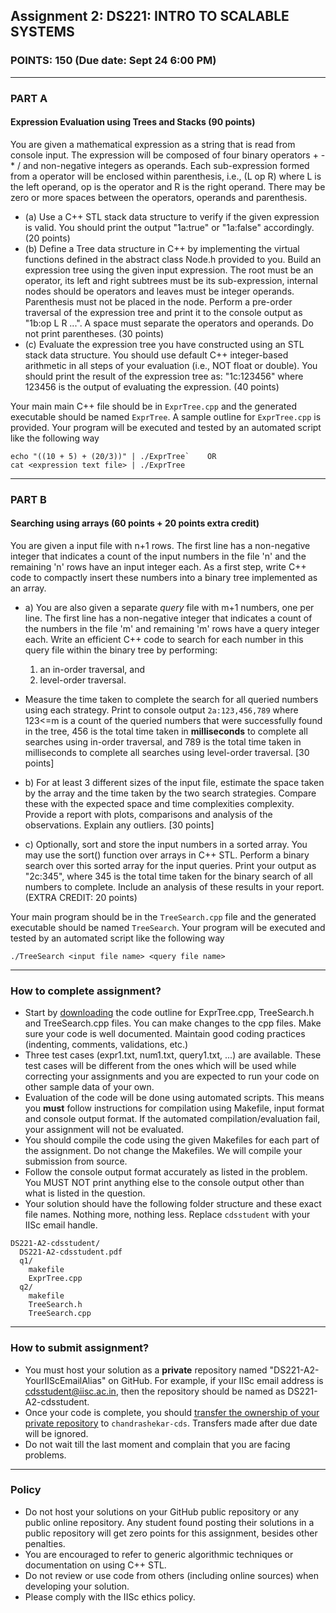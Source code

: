 ## Assignment 2: DS221: INTRO TO SCALABLE SYSTEMS 

### POINTS: 150 (Due date: Sept 24 6:00 PM)

-----------------------
### PART A
#### Expression Evaluation using Trees and Stacks (90 points)

You are given a mathematical expression as a string that is read from console input. The expression will be composed of four binary operators + - * / and non-negative integers as operands. Each sub-expression formed from a operator will be enclosed within parenthesis, i.e., (L op R) where L is the left operand, op is the operator and R is the right operand. There may be zero or more spaces between the operators, operands and parenthesis.

* (a) Use a C++ STL stack data structure to verify if the given expression is valid. You should print the output "1a:true" or "1a:false" accordingly. (20 points)
* (b) Define a Tree data structure in C++ by implementing the virtual functions defined in the abstract class Node.h provided to you. Build an expression tree using the given input expression. The root must be an operator, its left and right subtrees must be its sub-expression, internal nodes should be operators and leaves must be integer operands. Parenthesis must not be placed in the node. Perform a pre-order traversal of the expression tree and print it to the console output as "1b:op L R ...". A space must separate the operators and operands. Do not print parentheses. (30 points)
* (c) Evaluate the expression tree you have constructed using an STL stack data structure. You should use default C++ integer-based arithmetic in all steps of your evaluation (i.e., NOT float or double). You should print the result of the expression tree as: "1c:123456" where 123456 is the output of evaluating the expression. (40 points)

Your main main C++ file should be in `ExprTree.cpp` and the generated executable should be named `ExprTree`. A sample outline for `ExprTree.cpp` is provided. Your program will be executed and tested by an automated script like the following way
```
echo "((10 + 5) + (20/3))" | ./ExprTree`    OR
cat <expression text file> | ./ExprTree
```

-----------------------
### PART B
#### Searching using arrays (60 points + 20 points extra credit)
You are given a input file with n+1 rows. The first line has a non-negative integer that indicates a count of the input numbers in the file 'n' and the remaining 'n' rows have an input integer each. As a first step, write C++ code to compactly insert these numbers into a binary tree implemented as an array.

* a) You are also given a separate _query_ file with m+1 numbers, one per line. The first line has a non-negative integer that indicates a count of the numbers in the file 'm' and remaining 'm' rows have a query integer each. Write an efficient C++ code to search for each number in this query file within the binary tree by performing:
  1. an in-order traversal, and 
  2. level-order traversal. 
* Measure the time taken to complete the search for all queried numbers using each strategy. Print to console output `2a:123,456,789` where 123<=m is a count of the queried numbers that were successfully found in the tree, 456 is the total time taken in **milliseconds** to complete all searches using in-order traversal, and 789 is the total time taken in milliseconds to complete all searches using level-order traversal. [30 points]

* b) For at least 3 different sizes of the input file, estimate the space taken by the array and the time taken by the two search strategies. Compare these with the expected space and time complexities complexity. Provide a report with plots, comparisons and analysis of the observations. Explain any outliers. [30 points]

* c) Optionally, sort and store the input numbers in a sorted array. You may use the sort() function over arrays in C++ STL. Perform a binary search over this sorted array for the input queries. Print your output as "2c:345", where 345 is the total time taken for the binary search of all numbers to complete. Include an analysis of these results in your report. (EXTRA CREDIT: 20 points)

Your main program should be in the `TreeSearch.cpp` file and the generated executable should be named `TreeSearch`. Your program will be executed and tested by an automated script like the following way
```
./TreeSearch <input file name> <query file name>
```
-----------------------
### How to complete assignment?
* Start by [downloading](https://github.com/DS221-2021/Assignment2/archive/refs/heads/main.zip) the code outline for ExprTree.cpp, TreeSearch.h and TreeSearch.cpp files. You can make changes to the cpp files. Make sure your code is well documented. Maintain good coding practices (indenting, comments, validations, etc.)
* Three test cases (expr1.txt, num1.txt, query1.txt, ...) are available. These test cases will be different from the ones which will be used while correcting your assignments and you are expected to run your code on other sample data of your own.
* Evaluation of the code will be done using automated scripts. This means you **must** follow instructions for compilation using Makefile, input format and console output format. If the automated compilation/evaluation fail, your assignment will not be evaluated.
* You should compile the code using the given Makefiles for each part of the assignment. Do not change the Makefiles. We will compile your submission from source.
* Follow the console output format accurately as listed in the problem. You MUST NOT print anything else to the console output other than what is listed in the question. 
* Your solution should have the following folder structure and these exact file names. Nothing more, nothing less. Replace `cdsstudent` with your IISc email handle.
```
DS221-A2-cdsstudent/
  DS221-A2-cdsstudent.pdf
  q1/
    makefile
    ExprTree.cpp
  q2/
    makefile
    TreeSearch.h
    TreeSearch.cpp
```   
  
-----------------------
### How to submit assignment?
* You must host your solution as a **private** repository named "DS221-A2-YourIIScEmailAlias" on GitHub. For example, if your IISc email address is cdsstudent@iisc.ac.in, then the repository should be named as DS221-A2-cdsstudent.
* Once your code is complete, you should [transfer the ownership of your private repository](https://docs.github.com/en/github/administering-a-repository/managing-repository-settings/transferring-a-repository#transferring-a-repository-owned-by-your-user-account) to `chandrashekar-cds`. Transfers made after due date will be ignored.
* Do not wait till the last moment and complain that you are facing problems. 

-----------------------
### Policy
* Do not host your solutions on your GitHub public repository or any public online repository. Any student found posting their solutions in a public repository will get zero points for this assignment, besides other penalties. 
* You are encouraged to refer to generic algorithmic techniques or documentation on using C++ STL.
* Do not review or use code from others (including online sources) when developing your solution. 
* Please comply with the IISc ethics policy.

